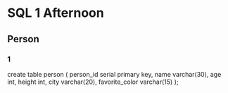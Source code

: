 # SQL 1 Afternoon

## Person

### 1
 create table person (
person_id serial primary key,
  name varchar(30),
  age int,
  height int,
  city varchar(20),
  favorite_color varchar(15)
);